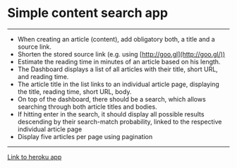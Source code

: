 # Simple content search app
---
- When creating an article (content), add obligatory both, a title and a source link.
- Shorten the stored source link (e.g. using [http://goo.gl](http://goo.gl/))
- Estimate the reading time in minutes of an article based on his length.
- The Dashboard displays a list of all articles with their title, short URL, and reading time.
- The article title in the list links to an individual article page, displaying the title, reading time, short URL, body.
- On top of the dashboard, there should be a search, which allows searching through both article titles and bodies.
- If hitting enter in the search, it should display all possible results descending by their search-match probability, linked to the respective individual article page
- Display five articles per page using pagination
- ---
[Link to heroku app](https://content-search.herokuapp.com/)
